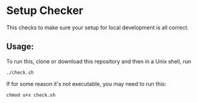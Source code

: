 #  Setup Checker

This checks to make sure your setup for local development is all correct.

## Usage:

To run this, clone or download this repository and then in a Unix shell, run

```shell
./check.sh
```

If for some reason it's not executable, you may need to run this:

```shell
chmod u+x check.sh
```
